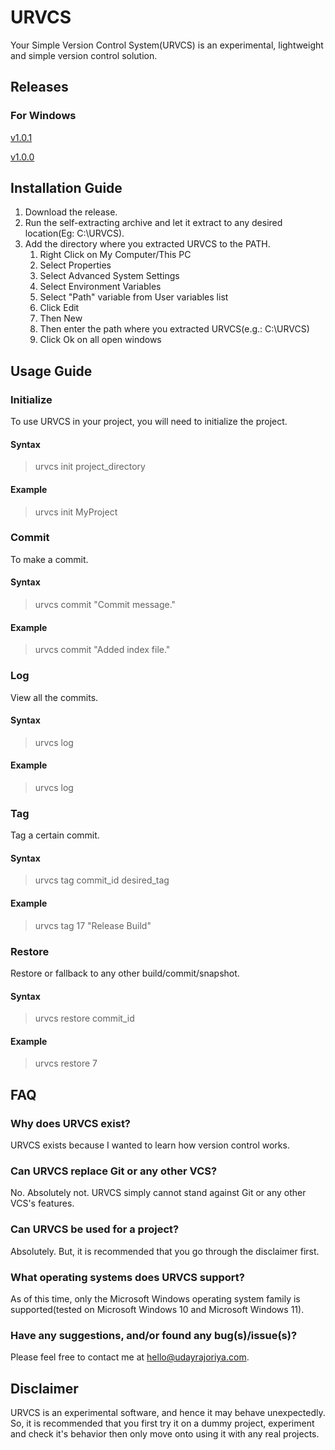 # URVCS

Your Simple Version Control System(URVCS) is an experimental, lightweight and simple version control solution.

## Releases

### For Windows

[v1.0.1](https://raw.githubusercontent.com/udayrajoriya/udayrajoriya.github.io/master/urvcs/URVCS-Setup-v1.0.1.exe)

[v1.0.0](https://github.com/udayrajoriya/udayrajoriya.github.io/blob/master/urvcs/URVCS-Setup.exe?raw=true)

## Installation Guide

1) Download the release.
2) Run the self-extracting archive and let it extract to any desired location(Eg: C:\URVCS).
3) Add the directory where you extracted URVCS to the PATH.
	1) Right Click on My Computer/This PC
	2) Select Properties
	3) Select Advanced System Settings
	4) Select Environment Variables
	5) Select "Path" variable from User variables list
	6) Click Edit
	7) Then New
	8) Then enter the path where you extracted URVCS(e.g.: C:\URVCS)
	9) Click Ok on all open windows

## Usage Guide

### Initialize

To use URVCS in your project, you will need to initialize the project.

#### Syntax

> urvcs init project_directory

#### Example

> urvcs init MyProject

### Commit

To make a commit.

#### Syntax

> urvcs commit "Commit message."

#### Example

> urvcs commit "Added index file."

### Log

View all the commits.

#### Syntax

> urvcs log

#### Example

> urvcs log

### Tag

Tag a certain commit.

#### Syntax

> urvcs tag commit_id desired_tag

#### Example

> urvcs tag 17 "Release Build"

### Restore

Restore or fallback to any other build/commit/snapshot.

#### Syntax

> urvcs restore commit_id

#### Example

> urvcs restore 7

## FAQ

### Why does URVCS exist?

URVCS exists because I wanted to learn how version control works.

### Can URVCS replace Git or any other VCS?

No. Absolutely not. URVCS simply cannot stand against Git or any other VCS's features.

### Can URVCS be used for a project?

Absolutely. But, it is recommended that you go through the disclaimer first.

### What operating systems does URVCS support?

As of this time, only the Microsoft Windows operating system family is supported(tested on Microsoft Windows 10 and Microsoft Windows 11).

### Have any suggestions, and/or found any bug(s)/issue(s)?

Please feel free to contact me at hello@udayrajoriya.com.

## Disclaimer

URVCS is an experimental software, and hence it may behave unexpectedly. So, it is recommended that you first try it on a dummy project, experiment and check it's behavior then only move onto using it with any real projects.
